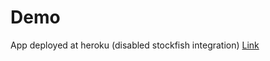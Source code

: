 # Demo
App deployed at heroku (disabled stockfish integration) 
[Link](https://chess-node.herokuapp.com/#/list)
